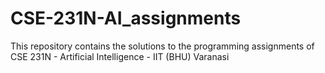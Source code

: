 # CSE-231N-AI_assignments
This repository contains the solutions to the programming assignments of CSE 231N - Artificial Intelligence - IIT (BHU) Varanasi

